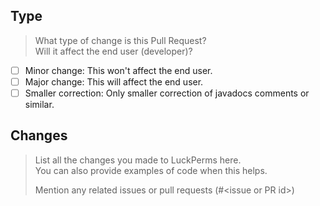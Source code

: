<!--
    We appreciate your contribution to the LuckPerms project.
    Please provide as much information as needed.
    Also follow the contributing guidelines found in the
    CONTRIBUTING.md (https://github.com/lucko/LuckPerms/blob/master/CONTRIBUTING.md)
-->
## Type
> What type of change is this Pull Request?  
> Will it affect the end user (developer)?

<!-- Select one by changing the [ ] to [x] -->
- [ ] Minor change: This won't affect the end user.
- [ ] Major change: This will affect the end user.
- [ ] Smaller correction: Only smaller correction of javadocs comments or similar.

## Changes
> List all the changes you made to LuckPerms here.  
> You can also provide examples of code when this helps.
>
> Mention any related issues or pull requests (#\<issue or PR id>)
<!-- Please write below this line to prevent formatting issues -->

